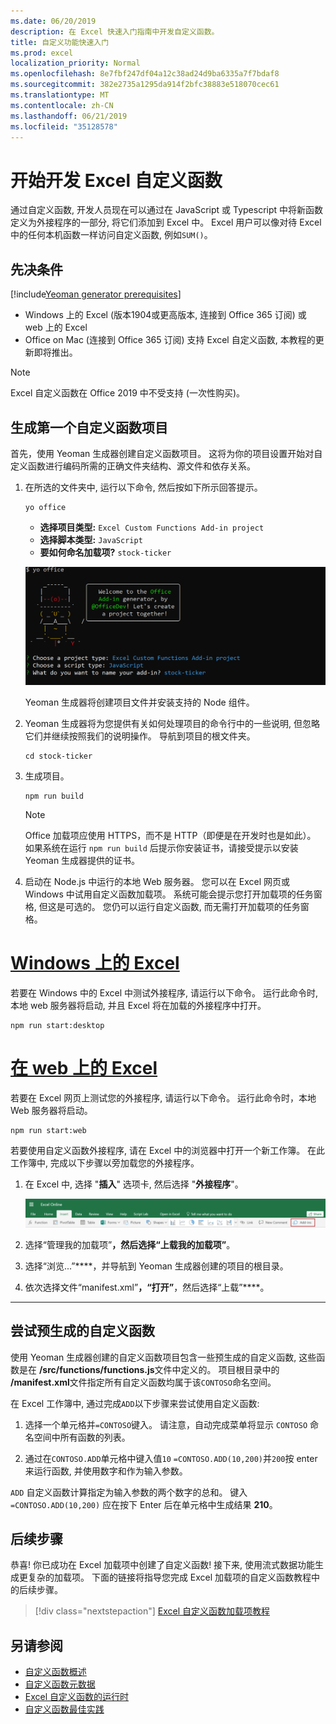 ```yaml
---
ms.date: 06/20/2019
description: 在 Excel 快速入门指南中开发自定义函数。
title: 自定义功能快速入门
ms.prod: excel
localization_priority: Normal
ms.openlocfilehash: 8e7fbf247df04a12c38ad24d9ba6335a7f7bdaf8
ms.sourcegitcommit: 382e2735a1295da914f2bfc38883e518070cec61
ms.translationtype: MT
ms.contentlocale: zh-CN
ms.lasthandoff: 06/21/2019
ms.locfileid: "35128578"
---
```

# <a name="get-started-developing-excel-custom-functions"></a>开始开发 Excel 自定义函数

通过自定义函数, 开发人员现在可以通过在 JavaScript 或 Typescript 中将新函数定义为外接程序的一部分, 将它们添加到 Excel 中。 Excel 用户可以像对待 Excel 中的任何本机函数一样访问自定义函数, 例如`SUM()`。

## <a name="prerequisites"></a>先决条件

[!include[Yeoman generator prerequisites](../includes/quickstart-yo-prerequisites.md)]

* Windows 上的 Excel (版本1904或更高版本, 连接到 Office 365 订阅) 或 web 上的 Excel
* Office on Mac (连接到 Office 365 订阅) 支持 Excel 自定义函数, 本教程的更新即将推出。

>[!NOTE]
>Excel 自定义函数在 Office 2019 中不受支持 (一次性购买)。

## <a name="build-your-first-custom-functions-project"></a>生成第一个自定义函数项目

首先，使用 Yeoman 生成器创建自定义函数项目。 这将为你的项目设置开始对自定义函数进行编码所需的正确文件夹结构、源文件和依存关系。

1. 在所选的文件夹中, 运行以下命令, 然后按如下所示回答提示。

    ```command&nbsp;line
    yo office
    ```

    - **选择项目类型:** `Excel Custom Functions Add-in project`
    - **选择脚本类型:** `JavaScript`
    - **要如何命名加载项?** `stock-ticker`

    ![自定义函数的 Office 外接程序提示的 Yeoman 生成器](../images/UpdatedYoOfficePrompt.png)

    Yeoman 生成器将创建项目文件并安装支持的 Node 组件。

2. Yeoman 生成器将为您提供有关如何处理项目的命令行中的一些说明, 但忽略它们并继续按照我们的说明操作。 导航到项目的根文件夹。

    ```command&nbsp;line
    cd stock-ticker
    ```

3. 生成项目。 

    ```command&nbsp;line
    npm run build
    ```

    > [!NOTE]
    > Office 加载项应使用 HTTPS，而不是 HTTP（即便是在开发时也是如此）。 如果系统在运行 `npm run build` 后提示你安装证书，请接受提示以安装 Yeoman 生成器提供的证书。

4. 启动在 Node.js 中运行的本地 Web 服务器。 您可以在 Excel 网页或 Windows 中试用自定义函数加载项。 系统可能会提示您打开加载项的任务窗格, 但这是可选的。 您仍可以运行自定义函数, 而无需打开加载项的任务窗格。

# <a name="excel-on-windowstabexcel-windows"></a>[Windows 上的 Excel](#tab/excel-windows)

若要在 Windows 中的 Excel 中测试外接程序, 请运行以下命令。 运行此命令时, 本地 web 服务器将启动, 并且 Excel 将在加载的外接程序中打开。

```command&nbsp;line
npm run start:desktop
```

# <a name="excel-on-the-webtabexcel-online"></a>[在 web 上的 Excel](#tab/excel-online)

若要在 Excel 网页上测试您的外接程序, 请运行以下命令。 运行此命令时，本地 Web 服务器将启动。

```command&nbsp;line
npm run start:web
```

若要使用自定义函数外接程序, 请在 Excel 中的浏览器中打开一个新工作簿。 在此工作簿中, 完成以下步骤以旁加载您的外接程序。

1. 在 Excel 中, 选择 "**插入**" 选项卡, 然后选择 "**外接程序**"。

   ![在 Excel 中的 "我的外接程序" 图标突出显示的网页中插入功能区](../images/excel-cf-online-register-add-in-1.png)
   
2. 选择“管理我的加载项”****，然后选择“上载我的加载项”****。

3. 选择“浏览...”****，并导航到 Yeoman 生成器创建的项目的根目录。

4. 依次选择文件“manifest.xml”****，“打开”****，然后选择“上载”****。

---

## <a name="try-out-a-prebuilt-custom-function"></a>尝试预生成的自定义函数

使用 Yeoman 生成器创建的自定义函数项目包含一些预生成的自定义函数, 这些函数是在 **/src/functions/functions.js**文件中定义的。 项目根目录中的 **/manifest.xml**文件指定所有自定义函数均属于该`CONTOSO`命名空间。

在 Excel 工作簿中, 通过完成`ADD`以下步骤来尝试使用自定义函数:

1. 选择一个单元格并`=CONTOSO`键入。 请注意，自动完成菜单将显示 `CONTOSO` 命名空间中所有函数的列表。

2. 通过在`CONTOSO.ADD`单元格中键入值`10` `=CONTOSO.ADD(10,200)`并`200`按 enter 来运行函数, 并使用数字和作为输入参数。

`ADD` 自定义函数计算指定为输入参数的两个数字的总和。 键入 `=CONTOSO.ADD(10,200)` 应在按下 Enter 后在单元格中生成结果 **210**。

## <a name="next-steps"></a>后续步骤

恭喜! 你已成功在 Excel 加载项中创建了自定义函数! 接下来, 使用流式数据功能生成更复杂的加载项。 下面的链接将指导您完成 Excel 加载项的自定义函数教程中的后续步骤。

> [!div class="nextstepaction"]
> [Excel 自定义函数加载项教程](../tutorials/excel-tutorial-create-custom-functions.md#create-a-custom-function-that-requests-data-from-the-web
)

## <a name="see-also"></a>另请参阅

* [自定义函数概述](../excel/custom-functions-overview.md)
* [自定义函数元数据](../excel/custom-functions-json.md)
* [Excel 自定义函数的运行时](../excel/custom-functions-runtime.md)
* [自定义函数最佳实践](../excel/custom-functions-best-practices.md)

